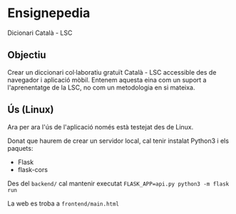 # Ensignepedia
Dicionari Català - LSC

## Objectiu
Crear un diccionari col·laboratiu gratuït Català - LSC accessible des de navegador i aplicació mòbil.
Entenem aquesta eina com un suport a l'aprenentatge de la LSC, no com un metodologia en si mateixa.

## Ús (Linux)
Ara per ara l'ús de l'aplicació només està testejat des de Linux.

Donat que haurem de crear un servidor local, cal tenir instalat Python3 i els paquets:
* Flask
* flask-cors

Des del `backend/` cal mantenir executat `FLASK_APP=api.py python3 -m flask run`

La web es troba a `frontend/main.html`

